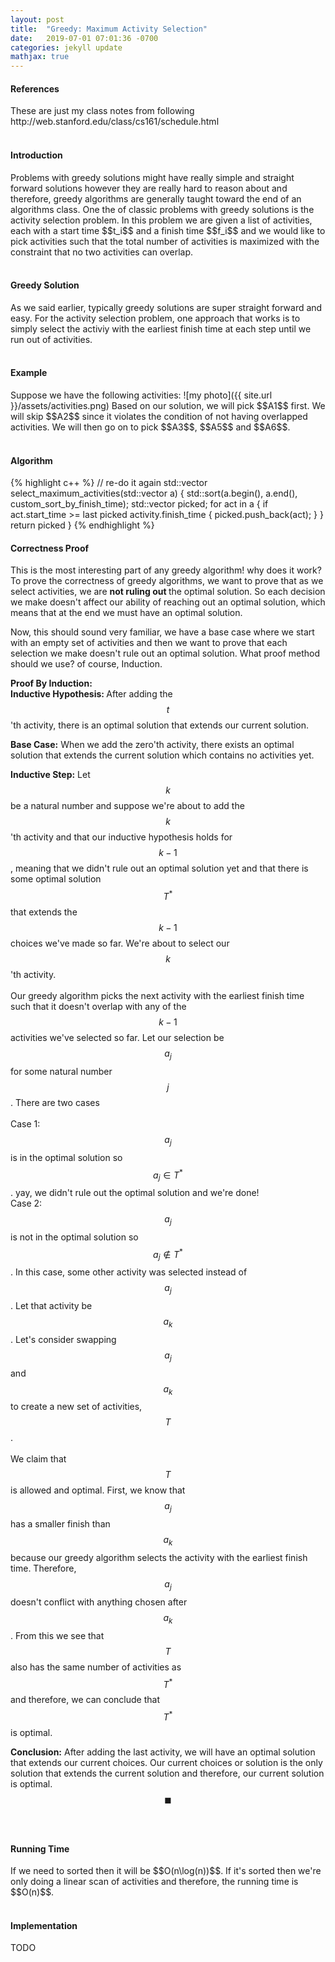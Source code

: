 ```yaml
---
layout: post
title:  "Greedy: Maximum Activity Selection"
date:   2019-07-01 07:01:36 -0700
categories: jekyll update
mathjax: true
---
```

<!---------------------------------------------------------------------------------------->
<h4><b>References</b></h4>
These are just my class notes from following http://web.stanford.edu/class/cs161/schedule.html
<br>
<br>
<!---------------------------------------------------------------------------------------->
<h4><b>Introduction</b></h4>
Problems with greedy solutions might have really simple and straight forward solutions however they are really hard to reason about and therefore, greedy algorithms are generally taught toward the end of an algorithms class. One the of classic problems with greedy solutions is the activity selection problem. In this problem we are given a list of activities, each with a start time $$t_i$$ and a finish time $$f_i$$ and we would like to pick activities such that the total number of activities is maximized with the constraint that no two activities can overlap.
<br>
<br>
<!---------------------------------------------------------------------------------------->
<h4><b>Greedy Solution</b></h4>
As we said earlier, typically greedy solutions are super straight forward and easy. For the activity selection problem, one approach that works is to simply select the activiy with the earliest finish time at each step until we run out of activities.
<br>
<br>
<!---------------------------------------------------------------------------------------->
<h4><b>Example</b></h4>
Suppose we have the following activities:
![my photo]({{ site.url }}/assets/activities.png)
Based on our solution, we will pick $$A1$$ first. We will skip $$A2$$ since it violates the condition of not having overlapped activities. We will then go on to pick $$A3$$, $$A5$$ and $$A6$$.
<br>
<br>
<!---------------------------------------------------------------------------------------->
<h4><b>Algorithm</b></h4>
{% highlight c++ %}
// re-do it again
std::vector<activity> select_maximum_activities(std::vector<activity> a) {
	std::sort(a.begin(), a.end(), custom_sort_by_finish_time);
	std::vector<activity> picked;
	for act in a {
		if act.start_time >= last picked activity.finish_time {
			picked.push_back(act);
		}
	}
	return picked
}
{% endhighlight %}
<br>
<!---------------------------------------------------------------------------------------->
<h4><b>Correctness Proof</b></h4>
This is the most interesting part of any greedy algorithm! why does it work? To prove the correctness of greedy algorithms, we want to prove that as we select activities, we are <b> not ruling out </b> the optimal solution. So each decision we make doesn't affect our ability of reaching out an optimal solution, which means that at the end we must have an optimal solution.
<br>

Now, this should sound very familiar, we have a base case where we start with an empty set of activities and then we want to prove that each selection we make doesn't rule out an optimal solution. What proof method should we use? of course, Induction.
<br>

<b>Proof By Induction:</b><br>
<b>Inductive Hypothesis: </b> After adding the $$t$$'th activity, there is an optimal solution that extends our current solution.
<br>
 
<b>Base Case:</b> When we add the zero'th activity, there exists an optimal solution that extends the current solution which contains no activities yet.
<br>

<b>Inductive Step:</b>
Let $$k$$ be a natural number and suppose we're about to add the $$k$$'th activity and that our inductive hypothesis holds for $$k-1$$, meaning that we didn't rule out an optimal solution yet and that there is some optimal solution $$T^*$$ that extends the $$k-1$$ choices we've made so far. We're about to select our $$k$$'th activity. 
<br><br>
Our greedy algorithm picks the next activity with the earliest finish time such that it doesn't overlap with any of the $$k-1$$ activities we've selected so far. Let our selection be $$a_j$$ for some natural number $$j$$. There are two cases <br><br>
Case 1: $$a_j$$ is in the optimal solution so $$a_j \in T^*$$. yay, we didn't rule out the optimal solution and we're done! <br>
Case 2: $$a_j$$ is not in the optimal solution so $$a_j \not\in T^*$$. In this case, some other activity was selected instead of $$a_j$$. Let that activity be $$a_k$$. Let's consider swapping $$a_j$$ and $$a_k$$ to create a new set of activities, $$T$$.
<br><br>
We claim that $$T$$ is allowed and optimal. First, we know that $$a_j$$ has a smaller finish than $$a_k$$ because our greedy algorithm selects the activity with the earliest finish time. Therefore, $$a_j$$ doesn't conflict with anything chosen after $$a_k$$. From this we see that $$T$$ also has the same number of activities as $$T^*$$ and therefore, we can conclude that $$T^*$$ is optimal.

<b>Conclusion:</b>
After adding the last activity, we will have an optimal solution that extends our current choices. Our current choices or solution is the only solution that extends the current solution and therefore, our current solution is optimal. $$\blacksquare$$
<br>
<br>
<!---------------------------------------------------------------------------------------->
<h4><b>Running Time</b></h4>
If we need to sorted then it will be $$O(n\log(n))$$. If it's sorted then we're only doing a linear scan of activities and therefore, the running time is $$O(n)$$. 
<br>
<br>
<!---------------------------------------------------------------------------------------->
<h4><b>Implementation</b></h4>
TODO
<br>
<br>




